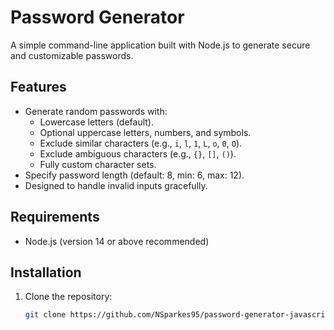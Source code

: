 # Password Generator

A simple command-line application built with Node.js to generate secure and customizable passwords.

## Features
- Generate random passwords with:
  - Lowercase letters (default).
  - Optional uppercase letters, numbers, and symbols.
  - Exclude similar characters (e.g., `i`, `l`, `1`, `L`, `o`, `0`, `O`).
  - Exclude ambiguous characters (e.g., `{}`, `[]`, `()`).
  - Fully custom character sets.
- Specify password length (default: 8, min: 6, max: 12).
- Designed to handle invalid inputs gracefully.

## Requirements
- Node.js (version 14 or above recommended)

## Installation
1. Clone the repository:
   ```bash
   git clone https://github.com/NSparkes95/password-generator-javascript.git
